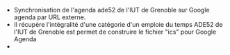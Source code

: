   * Synchronisation de l'agenda ade52 de l'IUT de Grenoble sur Google agenda par URL externe.
  * Il récupère l'intégralité d'une catégorie d'un emploie du temps ADE52 de l'IUT de Grenoble est permet de construire le fichier "ics" pour Google Agenda
  * 
